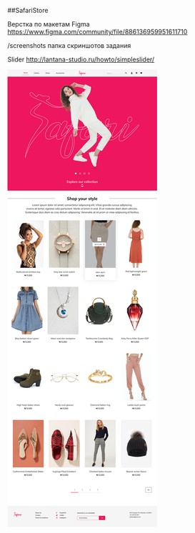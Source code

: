 ##SafariStore

Верстка по макетам Figma https://www.figma.com/community/file/886136959951611710

/screenshots папка скриншотов задания

Slider http://lantana-studio.ru/howto/simpleslider/

![](screenshots/home.png)
